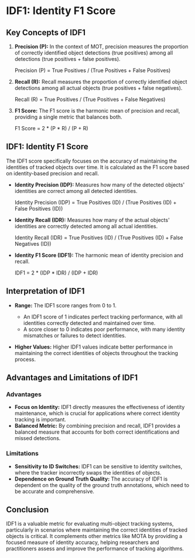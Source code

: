 # IDF1: Identity F1 Score

## Key Concepts of IDF1

1. **Precision (P):** In the context of MOT, precision measures the proportion of correctly identified object detections (true positives) among all detections (true positives + false positives).

   Precision (P) = True Positives / (True Positives + False Positives)

2. **Recall (R):** Recall measures the proportion of correctly identified object detections among all actual objects (true positives + false negatives).

   Recall (R) = True Positives / (True Positives + False Negatives)

3. **F1 Score:** The F1 score is the harmonic mean of precision and recall, providing a single metric that balances both.

   F1 Score = 2 * (P * R) / (P + R)

## IDF1: Identity F1 Score

The IDF1 score specifically focuses on the accuracy of maintaining the identities of tracked objects over time. It is calculated as the F1 score based on identity-based precision and recall.

- **Identity Precision (IDP):** Measures how many of the detected objects' identities are correct among all detected identities.

  Identity Precision (IDP) = True Positives (ID) / (True Positives (ID) + False Positives (ID))

- **Identity Recall (IDR):** Measures how many of the actual objects' identities are correctly detected among all actual identities.

  Identity Recall (IDR) = True Positives (ID) / (True Positives (ID) + False Negatives (ID))

- **Identity F1 Score (IDF1):** The harmonic mean of identity precision and recall.

  IDF1 = 2 * (IDP * IDR) / (IDP + IDR)

## Interpretation of IDF1

- **Range:** The IDF1 score ranges from 0 to 1.
  - An IDF1 score of 1 indicates perfect tracking performance, with all identities correctly detected and maintained over time.
  - A score closer to 0 indicates poor performance, with many identity mismatches or failures to detect identities.

- **Higher Values:** Higher IDF1 values indicate better performance in maintaining the correct identities of objects throughout the tracking process.

## Advantages and Limitations of IDF1

### Advantages

- **Focus on Identity:** IDF1 directly measures the effectiveness of identity maintenance, which is crucial for applications where correct identity tracking is important.
- **Balanced Metric:** By combining precision and recall, IDF1 provides a balanced measure that accounts for both correct identifications and missed detections.

### Limitations

- **Sensitivity to ID Switches:** IDF1 can be sensitive to identity switches, where the tracker incorrectly swaps the identities of objects.
- **Dependence on Ground Truth Quality:** The accuracy of IDF1 is dependent on the quality of the ground truth annotations, which need to be accurate and comprehensive.

## Conclusion

IDF1 is a valuable metric for evaluating multi-object tracking systems, particularly in scenarios where maintaining the correct identities of tracked objects is critical. It complements other metrics like MOTA by providing a focused measure of identity accuracy, helping researchers and practitioners assess and improve the performance of tracking algorithms.

